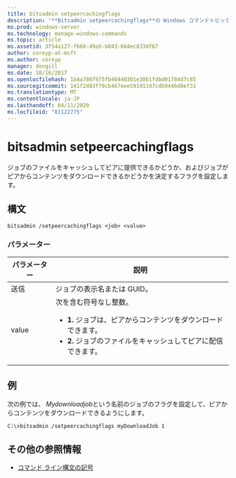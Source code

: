 ```yaml
---
title: bitsadmin setpeercachingflags
description: '**Bitsadmin setpeercachingflags**の Windows コマンドトピックでは、ジョブのファイルをキャッシュしてピアに提供できるかどうか、およびジョブがピアからコンテンツをダウンロードできるかどうかを決定するフラグを設定します。'
ms.prod: windows-server
ms.technology: manage-windows-commands
ms.topic: article
ms.assetid: 3f54a127-fb68-49a5-b843-664ec833df67
author: coreyp-at-msft
ms.author: coreyp
manager: dongill
ms.date: 10/16/2017
ms.openlocfilehash: 1b4a7807975fb46440301e30b1fdbd01784d7c85
ms.sourcegitcommit: 141f2d83f70cb467eee59191197cdb9446d8ef31
ms.translationtype: MT
ms.contentlocale: ja-JP
ms.lasthandoff: 04/11/2020
ms.locfileid: "81122775"
---
```

# <a name="bitsadmin-setpeercachingflags"></a>bitsadmin setpeercachingflags

ジョブのファイルをキャッシュしてピアに提供できるかどうか、およびジョブがピアからコンテンツをダウンロードできるかどうかを決定するフラグを設定します。

## <a name="syntax"></a>構文

```
bitsadmin /setpeercachingflags <job> <value>
```

### <a name="parameters"></a>パラメーター

| パラメーター | 説明 |
| --------- | ----------- |
| 送信 | ジョブの表示名または GUID。 |
| value | 次を含む符号なし整数。<ul><li>**1.** ジョブは、ピアからコンテンツをダウンロードできます。</li><li>**2.** ジョブのファイルをキャッシュしてピアに配信できます。</li></ul> |

## <a name="examples"></a>例

次の例では、 *Mydownloadjob*という名前のジョブのフラグを設定して、ピアからコンテンツをダウンロードできるようにします。

```
C:\>bitsadmin /setpeercachingflags myDownloadJob 1
```

## <a name="additional-references"></a>その他の参照情報

- [コマンド ライン構文の記号](command-line-syntax-key.md)